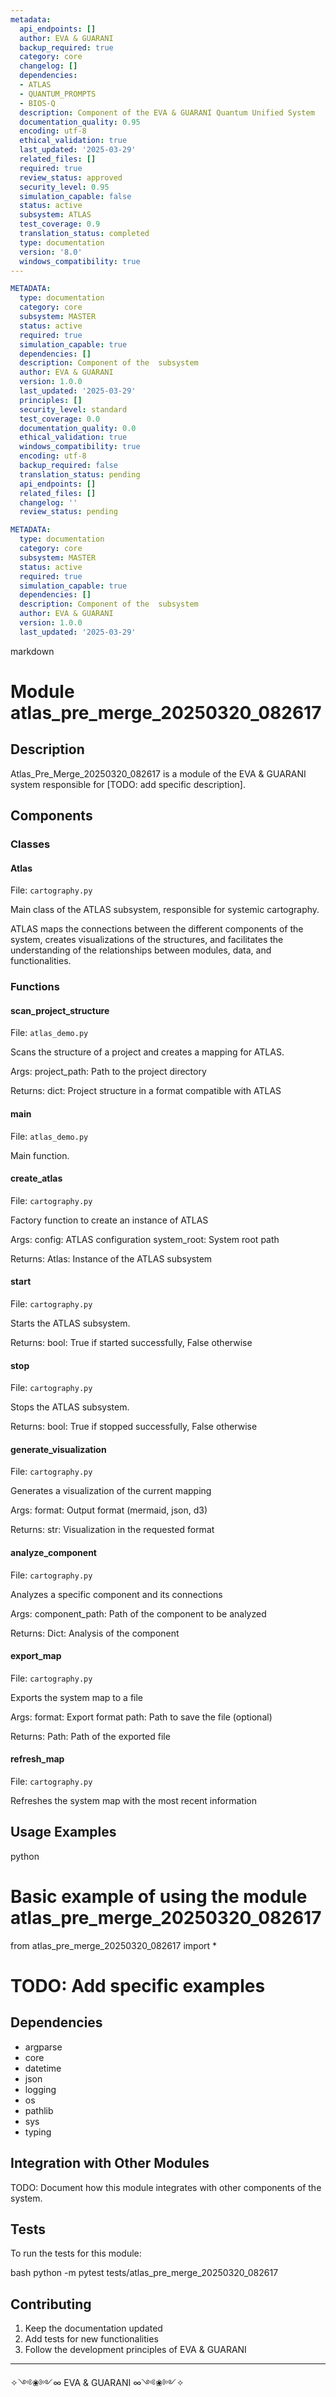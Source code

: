 ```yaml
---
metadata:
  api_endpoints: []
  author: EVA & GUARANI
  backup_required: true
  category: core
  changelog: []
  dependencies:
  - ATLAS
  - QUANTUM_PROMPTS
  - BIOS-Q
  description: Component of the EVA & GUARANI Quantum Unified System
  documentation_quality: 0.95
  encoding: utf-8
  ethical_validation: true
  last_updated: '2025-03-29'
  related_files: []
  required: true
  review_status: approved
  security_level: 0.95
  simulation_capable: false
  status: active
  subsystem: ATLAS
  test_coverage: 0.9
  translation_status: completed
  type: documentation
  version: '8.0'
  windows_compatibility: true
---
```

```yaml
METADATA:
  type: documentation
  category: core
  subsystem: MASTER
  status: active
  required: true
  simulation_capable: true
  dependencies: []
  description: Component of the  subsystem
  author: EVA & GUARANI
  version: 1.0.0
  last_updated: '2025-03-29'
  principles: []
  security_level: standard
  test_coverage: 0.0
  documentation_quality: 0.0
  ethical_validation: true
  windows_compatibility: true
  encoding: utf-8
  backup_required: false
  translation_status: pending
  api_endpoints: []
  related_files: []
  changelog: ''
  review_status: pending
```

```yaml
METADATA:
  type: documentation
  category: core
  subsystem: MASTER
  status: active
  required: true
  simulation_capable: true
  dependencies: []
  description: Component of the  subsystem
  author: EVA & GUARANI
  version: 1.0.0
  last_updated: '2025-03-29'
```

markdown
# Module atlas_pre_merge_20250320_082617

## Description

Atlas_Pre_Merge_20250320_082617 is a module of the EVA & GUARANI system responsible for [TODO: add specific description].

## Components

### Classes

#### Atlas

File: `cartography.py`

Main class of the ATLAS subsystem, responsible for systemic cartography.

ATLAS maps the connections between the different components of the system,
creates visualizations of the structures, and facilitates the understanding of the relationships
between modules, data, and functionalities.

### Functions

#### scan_project_structure

File: `atlas_demo.py`

Scans the structure of a project and creates a mapping for ATLAS.

Args:
    project_path: Path to the project directory

Returns:
    dict: Project structure in a format compatible with ATLAS

#### main

File: `atlas_demo.py`

Main function.

#### create_atlas

File: `cartography.py`

Factory function to create an instance of ATLAS

Args:
    config: ATLAS configuration
    system_root: System root path

Returns:
    Atlas: Instance of the ATLAS subsystem

#### start

File: `cartography.py`

Starts the ATLAS subsystem.

Returns:
    bool: True if started successfully, False otherwise

#### stop

File: `cartography.py`

Stops the ATLAS subsystem.

Returns:
    bool: True if stopped successfully, False otherwise

#### generate_visualization

File: `cartography.py`

Generates a visualization of the current mapping

Args:
    format: Output format (mermaid, json, d3)

Returns:
    str: Visualization in the requested format

#### analyze_component

File: `cartography.py`

Analyzes a specific component and its connections

Args:
    component_path: Path of the component to be analyzed

Returns:
    Dict: Analysis of the component

#### export_map

File: `cartography.py`

Exports the system map to a file

Args:
    format: Export format
    path: Path to save the file (optional)

Returns:
    Path: Path of the exported file

#### refresh_map

File: `cartography.py`

Refreshes the system map with the most recent information

## Usage Examples

python
# Basic example of using the module atlas_pre_merge_20250320_082617
from atlas_pre_merge_20250320_082617 import *

# TODO: Add specific examples


## Dependencies

- argparse
- core
- datetime
- json
- logging
- os
- pathlib
- sys
- typing

## Integration with Other Modules

TODO: Document how this module integrates with other components of the system.

## Tests

To run the tests for this module:

bash
python -m pytest tests/atlas_pre_merge_20250320_082617


## Contributing

1. Keep the documentation updated
2. Add tests for new functionalities
3. Follow the development principles of EVA & GUARANI

---

✧༺❀༻∞ EVA & GUARANI ∞༺❀༻✧
